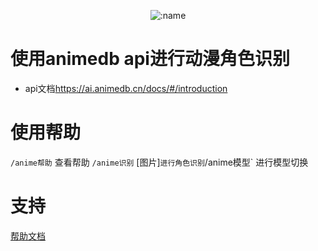 
</div>

<div align="center">

![:name](https://count.getloli.com/@moreapi?name=moreapi&theme=capoo-2&padding=10&offset=0&align=center&scale=1&pixelated=1&darkmode=auto)

</div>

# 使用animedb api进行动漫角色识别
- api文档<https://ai.animedb.cn/docs/#/introduction>

# 使用帮助
`/anime帮助` 查看帮助
`/anime识别` [图片]` 进行角色识别
`/anime模型` 进行模型切换



# 支持
[帮助文档](https://astrbot.soulter.top/center/docs/%E5%BC%80%E5%8F%91/%E6%8F%92%E4%BB%B6%E5%BC%80%E5%8F%91/
)
